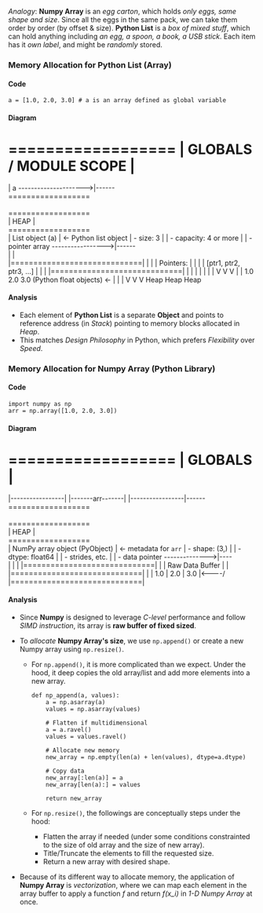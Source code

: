 *Analogy*: **Numpy Array** is an *egg carton*, which holds *only eggs, same shape and size*. Since all the eggs in the same pack, we can take them order by order (by offset & size). **Python List** is a *box of mixed stuff*, which can hold anything including *an egg, a spoon, a book, a USB stick*. Each item has it *own label*, and might be *randomly* stored.

### Memory Allocation for Python List (Array)

#### Code 
```
a = [1.0, 2.0, 3.0] # a is an array defined as global variable
```

#### Diagram

==================
|   GLOBALS / MODULE SCOPE |
==================
| a  --------------------->|------\
==================                   \
                                     \
==================                    \
|     HEAP        |                   \
==================                     \
| List object (a)                    |  <- Python list object
| - size: 3                          |
| - capacity: 4 or more              |
| - pointer array ----------------->|------\
|                                   |       \
|=============================|     |        |
| Pointers:                   |     |        |
|  [ptr1, ptr2, ptr3, ...]    |     |        |
|=============================|     |        |
     |      |      |                 |        |
     V      V      V                 |        |
   1.0    2.0    3.0   (Python float objects) <-
     |      |      |
     V      V      V
   Heap  Heap   Heap

#### Analysis
- Each element of **Python List** is a separate **Object** and points to reference address (in *Stack*) pointing to memory blocks allocated in *Heap*.
- This matches *Design Philosophy* in Python, which prefers *Flexibility* over *Speed*.

### Memory Allocation for Numpy Array (Python Library)

#### Code
```
import numpy as np
arr = np.array([1.0, 2.0, 3.0])
```
#### Diagram

==================
|    GLOBALS      |
==================
|-----------------|
|-------arr-------|
|-----------------|------\
==================         \
                             \
==================            \
|     HEAP        |            \
==================              \
| NumPy array object (PyObject)  | <- metadata for `arr`
| - shape: (3,)                  |
| - dtype: float64              |
| - strides, etc.               |
| - data pointer -------------->|----\
|                               |     |
|=============================|     |
|      Raw Data Buffer        |     |
|=============================|     |
| 1.0 | 2.0 | 3.0              |<----/
|=============================|

#### Analysis
- Since **Numpy** is designed to leverage *C-level* performance and follow *SIMD instruction*, its array is **raw buffer of fixed sized**. 

- To *allocate* **Numpy Array's size**, we use `np.append()` or create a new Numpy array using `np.resize()`. 
    - For `np.append()`, it is more complicated than we expect. Under the hood, it deep copies the old array/list and add more elements into a new array.

        ```
        def np_append(a, values):
            a = np.asarray(a)
            values = np.asarray(values)
            
            # Flatten if multidimensional
            a = a.ravel()
            values = values.ravel()
            
            # Allocate new memory
            new_array = np.empty(len(a) + len(values), dtype=a.dtype)
            
            # Copy data
            new_array[:len(a)] = a
            new_array[len(a):] = values
            
            return new_array

        ```

    - For `np.resize()`, the followings are conceptually steps under the hood:
        - Flatten the array if needed (under some conditions constrainted to the size of old array and the size of new array).
        - Title/Truncate the elements to fill the requested size.
        - Return a new array with desired shape.

- Because of its different way to allocate memory, the application of **Numpy Array** is *vectorization*, where we can map each element in the array buffer to apply a function *f* and return *f(x_i)* in *1-D Numpy Array* at once.
